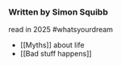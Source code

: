 ### Written by Simon Squibb
read in 2025
#whatsyourdream

- [[Myths]] about life
- [[Bad stuff happens]]